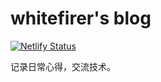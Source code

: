 # whitefirer's blog

[![Netlify Status](https://api.netlify.com/api/v1/badges/8aeed089-7b2c-4ebe-84e9-8df704f39948/deploy-status)](https://app.netlify.com/sites/whitefirer/deploys)

记录日常心得，交流技术。